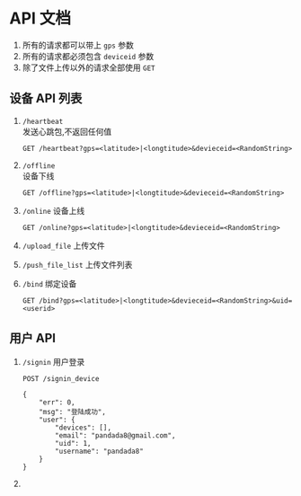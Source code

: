 # API 文档

1. 所有的请求都可以带上 `gps` 参数
2. 所有的请求都必须包含 `deviceid` 参数
2. 除了文件上传以外的请求全部使用 `GET`

## 设备 API 列表

1.  `/heartbeat`  
    发送心跳包,不返回任何值  

    ```
	GET /heartbeat?gps=<latitude>|<longtitude>&devieceid=<RandomString>
	```

2. `/offline`  
   设备下线

   ```
   GET /offline?gps=<latitude>|<longtitude>&devieceid=<RandomString>
   ```

3. `/online`
	设备上线

	```
	GET /online?gps=<latitude>|<longtitude>&devieceid=<RandomString>
	```

4. `/upload_file`
   上传文件

5. `/push_file_list`
   上传文件列表

6. `/bind`
   绑定设备

   ```
   GET /bind?gps=<latitude>|<longtitude>&devieceid=<RandomString>&uid=<userid>
   ```

## 用户 API

1. `/signin`
	用户登录

    ```
    POST /signin_device
	```
    ```
    {
        "err": 0,
        "msg": "登陆成功",
        "user": {
            "devices": [],
            "email": "pandada8@gmail.com",
            "uid": 1,
            "username": "pandada8"
        }
    }
    ```
2.
